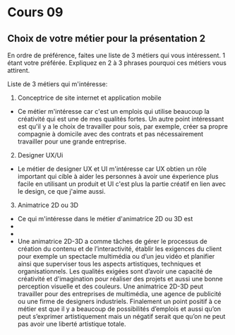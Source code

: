 # Cours 09 
## Choix de votre métier pour la présentation 2
En ordre de préférence, faites une liste de 3 métiers qui vous intéressent. 1 étant votre préférée. Expliquez en 2 à 3 phrases pourquoi ces métiers vous attirent. 

Liste de 3 métiers qui m'intéresse:
1. Conceptrice de site internet et application mobile
- Ce métier m'intéresse car c'est un emplois qui utilise beaucoup la créativité qui est une de mes qualités fortes. Un autre point intéressant est qu'il y a le choix de travailler pour sois, par exemple, créer sa propre compagnie à domicile avec des contrats et pas nécessairement travailler pour une grande entreprise.

2. Designer UX/Ui
- Le métier de designer UX et UI m'intéresse car UX obtien un rôle important qui cible à aider les personnes à avoir une éxperience plus facile en utilisant un produit et UI c'est plus la partie créatif en lien avec le design, ce que j'aime aussi.

3. Animatrice 2D ou 3D
- Ce qui m'intéresse dans le métier d'animatrice 2D ou 3D est  
- 
- 
- Une animatrice 2D-3D a comme tâches de gérer le processus de création du contenu et de l’interactivité, établir les exigences du client pour exemple un spectacle multimédia ou d’un jeu vidéo et planifier ainsi que superviser tous les aspects artistiques, techniques et organisationnels. Les qualités exigées sont d’avoir une capacité de créativité et d'imagination pour réaliser des projets et aussi une bonne perception visuelle et des couleurs. Une animatrice 2D-3D peut travailler pour des entreprises de multimédia, une agence de publicité ou une firme de designers industriels. Finalement un point positif à ce métier est que il y a beaucoup de possibilités d’emplois et aussi qu’on peut s’exprimer artistiquement mais un négatif serait que qu’on ne peut pas avoir une liberté artistique totale.



